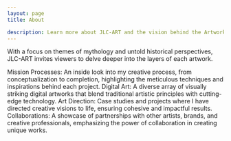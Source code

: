 ```yaml
---
layout: page
title: About

description: Learn more about JLC-ART and the vision behind the Artworks Codex.
---
```


With a focus on themes of mythology and untold historical perspectives, JLC-ART invites viewers to delve deeper into the layers of each artwork.

Mission
Processes: An inside look into my creative process, from conceptualization to completion, highlighting the meticulous techniques and inspirations behind each project.
Digital Art: A diverse array of visually striking digital artworks that blend traditional artistic principles with cutting-edge technology.
Art Direction: Case studies and projects where I have directed creative visions to life, ensuring cohesive and impactful results.
Collaborations: A showcase of partnerships with other artists, brands, and creative professionals, emphasizing the power of collaboration in creating unique works.